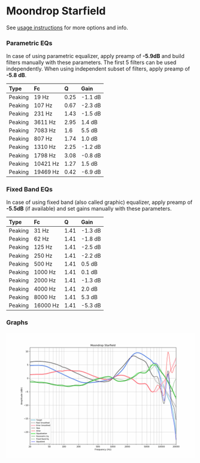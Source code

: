 # Moondrop Starfield
See [usage instructions](https://github.com/jaakkopasanen/AutoEq#usage) for more options and info.

### Parametric EQs
In case of using parametric equalizer, apply preamp of **-5.9dB** and build filters manually
with these parameters. The first 5 filters can be used independently.
When using independent subset of filters, apply preamp of **-5.8 dB**.

| Type    | Fc       |    Q | Gain    |
|:--------|:---------|:-----|:--------|
| Peaking | 19 Hz    | 0.25 | -1.1 dB |
| Peaking | 107 Hz   | 0.67 | -2.3 dB |
| Peaking | 231 Hz   | 1.43 | -1.5 dB |
| Peaking | 3611 Hz  | 2.95 | 1.4 dB  |
| Peaking | 7083 Hz  | 1.6  | 5.5 dB  |
| Peaking | 807 Hz   | 1.74 | 1.0 dB  |
| Peaking | 1310 Hz  | 2.25 | -1.2 dB |
| Peaking | 1798 Hz  | 3.08 | -0.8 dB |
| Peaking | 10421 Hz | 1.27 | 1.5 dB  |
| Peaking | 19469 Hz | 0.42 | -6.9 dB |

### Fixed Band EQs
In case of using fixed band (also called graphic) equalizer, apply preamp of **-5.5dB**
(if available) and set gains manually with these parameters.

| Type    | Fc       |    Q | Gain    |
|:--------|:---------|:-----|:--------|
| Peaking | 31 Hz    | 1.41 | -1.3 dB |
| Peaking | 62 Hz    | 1.41 | -1.8 dB |
| Peaking | 125 Hz   | 1.41 | -2.5 dB |
| Peaking | 250 Hz   | 1.41 | -2.2 dB |
| Peaking | 500 Hz   | 1.41 | 0.5 dB  |
| Peaking | 1000 Hz  | 1.41 | 0.1 dB  |
| Peaking | 2000 Hz  | 1.41 | -1.3 dB |
| Peaking | 4000 Hz  | 1.41 | 2.0 dB  |
| Peaking | 8000 Hz  | 1.41 | 5.3 dB  |
| Peaking | 16000 Hz | 1.41 | -5.3 dB |

### Graphs
![](./Moondrop%20Starfield.png)